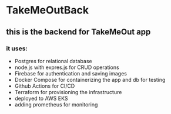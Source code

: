 # TakeMeOutBack

## this is the backend for TakeMeOut app 
### it uses: 
 - Postgres for relational database
 - node.js with expres.js for CRUD operations
 - Firebase for authentication and saving images
 - Docker Compose for containerizing the app and db for testing
 - Github Actions for CI/CD
 - Terraform for provisioning the infrastructure
 - deployed to AWS EKS
 - adding prometheus for monitoring
